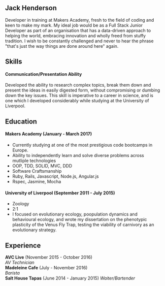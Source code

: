 ## Jack Henderson

Developer in training at Makers Academy, fresh to the field of coding and keen to make my mark. My ideal job would be as a Full Stack Junior Developer as part of an organisation that has a data-driven approach to helping the world, embracing innovation and wholly freed from stuffy tradition. I wish to be constantly challenged and never to hear the phrase "that's just the way things are done around here" again. 

## Skills

#### Communication/Presentation Ability

Developed the ability to research complex topics, break them down and present the ideas in easily digested form, without compromising or dumbing down the key issues. This skill is imperative to a career in science, and is one which I developed considerably while studying at the University of Liverpool. 

## Education

#### Makers Academy (January - March 2017)
- Currently studying at one of the most prestigious code bootcamps in Europe. 
- Ability to independently learn and solve diverse problems across mutliple technologies
- OOP, TDD, SOLID, MVC, DDD
- Software Craftsmanship
- Ruby, Rails, Javascript, Node.js, Angular.js
- Rspec, Jasmine, Mocha

#### University of Liverpool (September 2011 - July 2015)

- Zoology
- 2:1
- I focused on evolutionary ecology, poopulation dynamics and behavioural ecology, and wrote my dissertation on the phenotypic plasticity of the Venus Fly Trap, testing the viability of carnivory as an evolutionary strategy.

## Experience

**AVC Live** (November 2015 - October 2016)    
*AV Technician*  
**Madeleine Cafe** (July - November 2016)   
*Barista*  
**Salt House Tapas** (June 2014 - January 2015)
*Waiter/Bartender*

